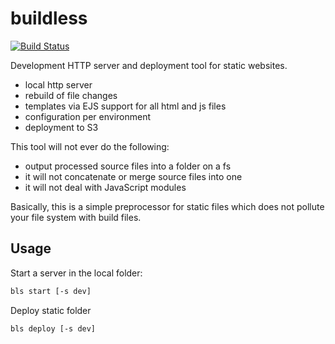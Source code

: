 # buildless

[![Build Status](https://travis-ci.org/OrKoN/buildless.svg?branch=master)](https://travis-ci.org/OrKoN/buildless)

Development HTTP server and deployment tool for static websites.

- local http server
- rebuild of file changes
- templates via EJS support for all html and js files
- configuration per environment
- deployment to S3

This tool will not ever do the following:

- output processed source files into a folder on a fs
- it will not concatenate or merge source files into one
- it will not deal with JavaScript modules


Basically, this is a simple preprocessor for static files which does not pollute your file system with build files.

## Usage

Start a server in the local folder:

```sh
bls start [-s dev]
```

Deploy static folder

```sh
bls deploy [-s dev]
```